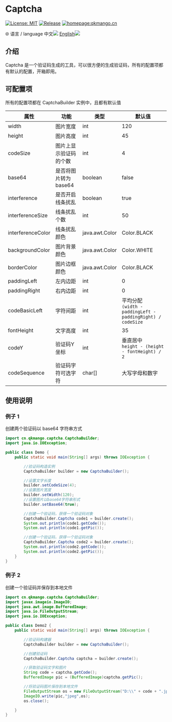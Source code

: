 # Captcha

[![License: MIT](https://img.shields.io/badge/License-MIT-yellow.svg)](https://opensource.org/licenses/MIT) [![Release](https://img.shields.io/github/v/release/qkmango/Captcha?style=flat-square)](https://github.com/qkmango/Captcha) [![homepage:qkmango.cn](https://img.shields.io/badge/homepage-qkmango-default)](https://qkmango.gitee.io/homepage/)

🌐 语言 / language 
中文<img src="E:\MyProject\Captcha\README\CN.png"/> <a href="README.en.md">English<img src="E:\MyProject\Captcha\README\EN.png"/></a>


## 介绍

Captcha 是一个验证码生成的工具，可以很方便的生成验证码，所有的配置项都有默认的配置，开箱即用。

## 可配置项

所有的配置项都在 CaptchaBuilder 实例中，且都有默认值

| 属性              | 功能                   | 类型           | 默认值                                                       |
| ----------------- | ---------------------- | -------------- | ------------------------------------------------------------ |
| width             | 图片宽度               | int            | 120                                                          |
| height            | 图片高度               | int            | 45                                                           |
| codeSize          | 图片上显示验证码的个数 | int            | 4                                                            |
| base64            | 是否将图片转为 base64  | boolean        | false                                                        |
| interference      | 是否开启线条扰乱       | boolean        | true                                                         |
| interferenceSize  | 线条扰乱个数           | int            | 50                                                           |
| interferenceColor | 线条扰乱颜色           | java.awt.Color | Color.BLACK                                                  |
| backgroundColor   | 图片背景颜色           | java.awt.Color | Color.WHITE                                                  |
| borderColor       | 图片边框颜色           | java.awt.Color | Color.BLACK                                                  |
| paddingLeft       | 左内边距               | int            | 0                                                            |
| paddingRight      | 右内边距               | int            | 0                                                            |
| codeBasicLeft     | 字符间距               | int            | 平均分配<br>`(width - paddingLeft - paddingRight) / codeSize` |
| fontHeight        | 文字高度               | int            | 35                                                           |
| codeY             | 验证码Y坐标            | int            | 垂直居中<br>`height - (height - fontHeight) / 2`             |
| codeSequence      | 验证码字符可选字符     | char[]         | 大写字母和数字                                               |



## 使用说明

### 例子 1

创建两个验证码以 base64 字符串方式

```java
import cn.qkmango.captcha.CaptchaBuilder;
import java.io.IOException;

public class Demo {
    public static void main(String[] args) throws IOException {

        //验证码构造实例
        CaptchaBuilder builder = new CaptchaBuilder();

        //设置文字长度
        builder.setCodeSize(4);
        //设置图片宽度
        builder.setWidth(120);
        //设置图片以base64字符串形式
        builder.setBase64(true);

        //创建一个验证码，获得一个验证码对象
        CaptchaBuilder.Captcha code1 = builder.create();
        System.out.println(code1.getCode());
        System.out.println(code1.getPic());

        //创建一个验证码，获得一个验证码对象
        CaptchaBuilder.Captcha code2 = builder.create();
        System.out.println(code2.getCode());
        System.out.println(code2.getPic());
    }
}
```



### 例子 2

创建一个验证码并保存到本地文件

```java
import cn.qkmango.captcha.CaptchaBuilder;
import javax.imageio.ImageIO;
import java.awt.image.BufferedImage;
import java.io.FileOutputStream;
import java.io.IOException;

public class Demo2 {
    public static void main(String[] args) throws IOException {

        //验证码构建器
        CaptchaBuilder builder = new CaptchaBuilder();

        //创建验证码
        CaptchaBuilder.Captcha captcha = builder.create();

        //获取验证码文字和图片
        String code = captcha.getCode();
        BufferedImage pic = (BufferedImage)captcha.getPic();

        //将验证码图片保存到本地文件
        FileOutputStream os = new FileOutputStream("D:\\" + code + ".jpg");
        ImageIO.write(pic,"jpeg",os);
        os.close();

    }
}
```

